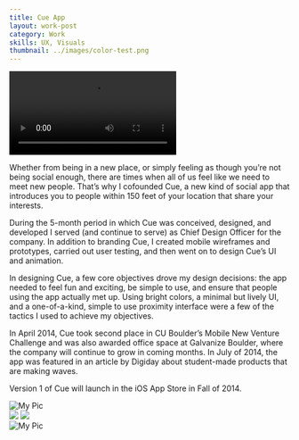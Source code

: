 ```yaml
---
title: Cue App
layout: work-post
category: Work
skills: UX, Visuals
thumbnail: ../images/color-test.png
---
```

<div>
	<video class="cue-demo-video" autoplay loop>
		<source src="http://localhost:4000/images/demo.mp4" type="video/mp4">
		<source src="http://localhost:4000/images/demo.webm" type="video/webm">
		Sorry, your browser does not support HTML5 video in WebM or MP4 with H.264.
	</video>
</div>

Whether from being in a new place, or simply feeling as though you’re not being social enough, there are times when all of us feel like we need to meet new people. That’s why I cofounded Cue, a new kind of social app that introduces you to people within 150 feet of your location that share your interests.

During the 5-month period in which Cue was conceived, designed, and developed I served (and continue to serve) as Chief Design Officer for the company. In addition to branding Cue, I created mobile wireframes and prototypes, carried out user testing, and then went on to design Cue’s UI and animation.

In designing Cue, a few core objectives drove my design decisions: the app needed to feel fun and exciting, be simple to use, and ensure that people using the app actually met up. Using bright colors, a minimal but lively UI, and a one-of-a-kind, simple to use proximity interface were a few of the tactics I used to achieve my objectives.

In April 2014, Cue took second place in CU Boulder’s Mobile New Venture Challenge and was also awarded office space at Galvanize Boulder, where the company will continue to grow in coming months. In July of 2014, the app was featured in an article by Digiday about student-made products that are making waves.

Version 1 of Cue will launch in the iOS App Store in Fall of 2014.

<div><img class="project-image" alt="My Pic" src="http://localhost:4000/images/cue-mobile-comps.png"></div>

<div class="project-image-small-container">
	<img src="http://localhost:4000/images/cue-colors.png" class="project-image-half-left"></img>
	<img src="http://localhost:4000/images/cue-logo-treatment.png" class="project-image-half-right"></img>
</div>

<div><img class="project-image" alt="My Pic" src="http://localhost:4000/images/cue-logo-guide.png"></div>
